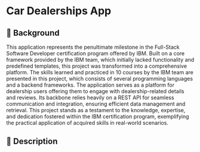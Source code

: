 # Car Dealerships App

## 📝  Background

This application represents the penultimate milestone in the Full-Stack Software Developer certification program offered by IBM. Built on a core framework provided by the IBM team, which initially lacked functionality and predefined templates, this project was transformed into a comprehensive platform. The skills learned and practiced in 10 courses by the IBM team are presented in this project, which consists of several programming languages and a backend frameworks. The application serves as a platform for dealership users offering them to engage with dealership-related details and reviews. Its backbone relies heavily on a REST API for seamless communication and integration, ensuring efficient data management and retrieval. This project stands as a testament to the knowledge, expertise, and dedication fostered within the IBM certification program, exemplifying the practical application of acquired skills in real-world scenarios.

## 📖  Description 

